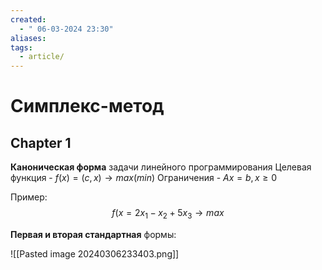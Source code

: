 ```yaml
---
created:
  - " 06-03-2024 23:30"
aliases: 
tags:
  - article/
---
```


# Симплекс-метод

## Chapter 1

**Каноническая форма** задачи линейного программирования
Целевая функция - $f(x) = (c, x) \to max (min)$ 
Ограничения - $Ax=b, x\geq 0$


Пример: 
$$f(x = 2x_{1} - x_{2} + 5x_{3} \to max$$


**Первая и вторая стандартная** формы:

![[Pasted image 20240306233403.png]]

